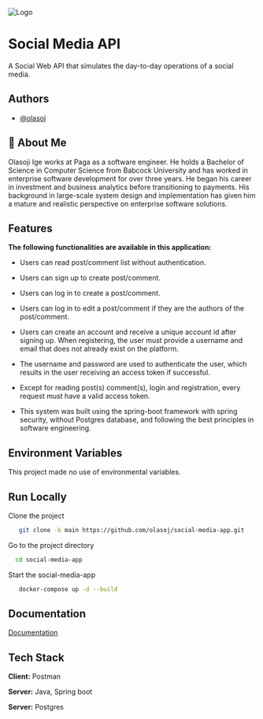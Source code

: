 ![Logo](https://i.postimg.cc/Prh7tGGn/simple-banking-app-logo.jpg)

# Social Media API

A Social Web API that simulates the day-to-day operations of a social media.

## Authors

- [@olasoj](https://www.github.com/olasoj)

## 🚀 About Me

Olasoji Ige works at Paga as a software engineer. He holds a Bachelor of Science in Computer Science from Babcock University and has worked in enterprise software development for over three years. He began his career in investment and business analytics before transitioning to payments. His background in large-scale system design and implementation has given him a mature and realistic perspective on enterprise software solutions.
## Features

**The following functionalities are available in this application:**

- Users can read post/comment list without authentication.

- Users can sign up to create post/comment.

- Users can log in to create a post/comment.

- Users can log in to edit a post/comment if they are the authors of the post/comment.

- Users can create an account and receive a unique account id after signing up. When registering, the user must provide a username and email that does not already exist on the platform.

- The username and password are used to authenticate the user, which results in the user receiving an access token if successful.

- Except for reading post(s) comment(s), login and registration, every request must have a valid access token.

- This system was built using the spring-boot framework with spring security, without Postgres database, and following the best principles in software engineering.

## Environment Variables

This project made no use of environmental variables.

## Run Locally

Clone the project

```bash
   git clone -b main https://github.com/olasoj/social-media-app.git
```

Go to the project directory

```bash
  cd social-media-app
```

Start the social-media-app

```bash
   docker-compose up -d --build
```

## Documentation

[Documentation](https://documenter.getpostman.com/view/7357801/2s9YJhvKRL)

## Tech Stack

**Client:** Postman

**Server:** Java, Spring boot

**Server:** Postgres
